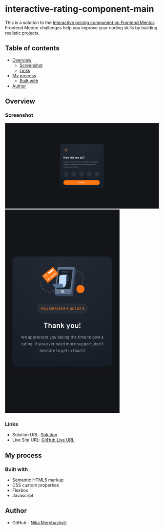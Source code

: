 # interactive-rating-component-main

This is a solution to the [Interactive pricing component on Frontend Mentor](https://www.frontendmentor.io/challenges/interactive-pricing-component-t0m8PIyY8). Frontend Mentor challenges help you improve your coding skills by building realistic projects. 

## Table of contents

- [Overview](#overview)
  - [Screenshot](#screenshot)
  - [Links](#links)
- [My process](#my-process)
  - [Built with](#built-with)
- [Author](#author)



## Overview

### Screenshot

![](./design/desktop-design.jpg)
![](./design/mobile-thank-you-state.jpg)



### Links

- Solution URL: [Solution](https://github.com/nikamerebashvili95/interactive-rating-component-main)
- Live Site URL: [GitHub Live URL](https://nikamerebashvili95.github.io/interactive-rating-component-main/)

## My process

### Built with

- Semantic HTML5 markup
- CSS custom properties
- Flexbox
- Javascript


## Author

- GitHub - [Nika Merebashvili](https://github.com/nikamerebashvili95)
